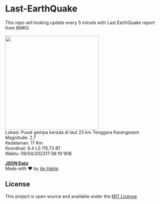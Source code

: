 # Last-EarthQuake
This repo will looking update every 5 minute with Last EarthQuake report from BMKG
<br>
<br>
<img src="https://ews.bmkg.go.id/TEWS/data/20230409173819.mmi.jpg?107175cqb58s6un3xu13sv5" width="300"/>
<br>
Lokasi: Pusat gempa berada di laut 23 km Tenggara Karangasem <br>
Magnitude: 2.7 <br>
Kedalaman: 17 Km <br>
Koordinat: 8.4 LS 115.73 BT <br>
Waktu: 09/04/202317:38:19 WIB <br>

<a href="./data/data.json">**JSON Data**</a>
<br>
Made with ❤️ by <a href="https://github.com/an-halim">An Halim</a>
## License

This project is open source and available under the [MIT License](LICENSE).
